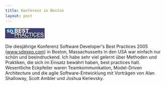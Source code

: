 ```yaml
---
title: Konferenz in Boston
layout: post
---
```

![SD Expo Logo](/images/content/sdexpo_medium.png "Software Development Best Practices")

Die diesjährige Konferenz Software Developer's Best Practices 2005 (<a href="http://www.sdexpo.com/">www.sdexpo.com</a>) in Boston, Massachussetts in den USA war einfach nur schön und beeindruckend. Ich habe sehr viel gelernt über Methoden und Praktiken, die sich im Einsatz bewährt haben, best practices halt. Wesentliche Eckpfeiler waren Teamkommunikation, Model-Driven Architecture und die agile Software-Entwicklung mit Vorträgen von Alan Shalloway, Scott Ambler und Joshua Kerievsky.

